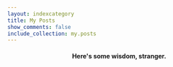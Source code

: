 ```yaml
---
layout: indexcategory
title: My Posts
show_comments: false
include_collection: my.posts
---
```


<h4> <p align="center"> Here's some wisdom, stranger. </p> </h4>
